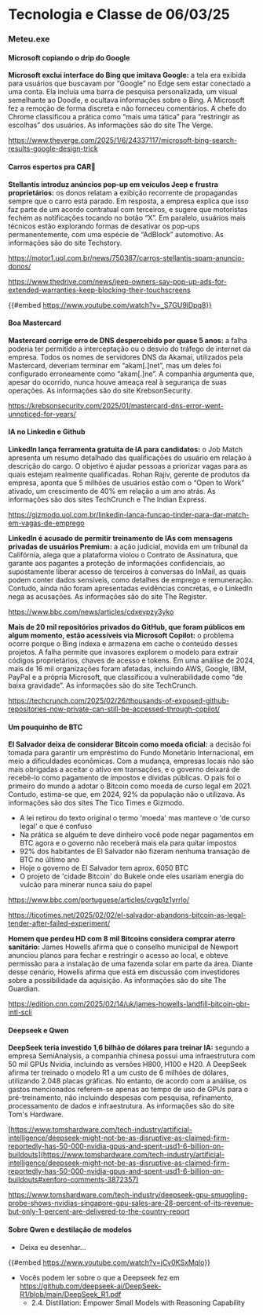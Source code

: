 # Tecnologia e Classe de 06/03/25

### Meteu.exe

#### Microsoft copiando o drip do Google

**Microsoft exclui interface do Bing que imitava Google:** a tela era exibida para usuários que buscavam por “Google” no Edge sem estar conectado a uma conta. Ela incluía uma barra de pesquisa personalizada, um visual semelhante ao Doodle, e ocultava informações sobre o Bing. A Microsoft fez a remoção de forma discreta e não forneceu comentários. A chefe do Chrome classificou a prática como “mais uma tática” para “restringir as escolhas” dos usuários. As informações são do site The Verge.

<https://www.theverge.com/2025/1/6/24337117/microsoft-bing-search-results-google-design-trick>

#### Carros espertos pra CAR🧄

**Stellantis introduz anúncios pop-up em veículos Jeep e frustra proprietários:** os donos relatam a exibição recorrente de propagandas sempre que o carro está parado. Em resposta, a empresa explica que isso faz parte de um acordo contratual com terceiros, e sugere que motoristas fechem as notificações tocando no botão “X”. Em paralelo, usuários mais técnicos estão explorando formas de desativar os pop-ups permanentemente, com uma espécie de “AdBlock” automotivo. As informações são do site Techstory.

<https://motor1.uol.com.br/news/750387/carros-stellantis-spam-anuncio-donos/>

<https://www.thedrive.com/news/jeep-owners-say-pop-up-ads-for-extended-warranties-keep-blocking-their-touchscreens>

{{#embed https://www.youtube.com/watch?v=_S7GU9lDpq8}}

#### Boa Mastercard

**Mastercard corrige erro de DNS despercebido por quase 5 anos:** a falha poderia ter permitido a interceptação ou o desvio do tráfego de internet da empresa. Todos os nomes de servidores DNS da Akamai, utilizados pela Mastercard, deveriam terminar em “akam[.]net”, mas um deles foi configurado erroneamente como “akam[.]ne”. A companhia argumenta que, apesar do ocorrido, nunca houve ameaça real à segurança de suas operações. As informações são do site KrebsonSecurity.

<https://krebsonsecurity.com/2025/01/mastercard-dns-error-went-unnoticed-for-years/>

#### IA no Linkedin e Github

**LinkedIn lança ferramenta gratuita de IA para candidatos:** o Job Match apresenta um resumo detalhado das qualificações do usuário em relação à descrição do cargo. O objetivo é ajudar pessoas a priorizar vagas para as quais estejam realmente qualificadas. Rohan Rajiv, gerente de produtos da empresa, aponta que 5 milhões de usuários estão com o “Open to Work” ativado, um crescimento de 40% em relação a um ano atrás. As informações são dos sites TechCrunch e The Indian Express.

<https://gizmodo.uol.com.br/linkedin-lanca-funcao-tinder-para-dar-match-em-vagas-de-emprego>

**LinkedIn é acusado de permitir treinamento de IAs com mensagens privadas de usuários Premium:** a ação judicial, movida em um tribunal da Califórnia, alega que a plataforma violou o Contrato de Assinatura, que garante aos pagantes a proteção de informações confidenciais, ao supostamente liberar acesso de terceiros à conversas do InMail, as quais podem conter dados sensíveis, como detalhes de emprego e remuneração. Contudo, ainda não foram apresentadas evidências concretas, e o LinkedIn nega as acusações. As informações são do site The Register.

<https://www.bbc.com/news/articles/cdxevpzy3yko>

**Mais de 20 mil repositórios privados do GitHub, que foram públicos em algum momento, estão acessíveis via Microsoft Copilot:**  o problema ocorre porque o Bing indexa e armazena em cache o conteúdo  desses projetos. A falha permite que invasores explorem o modelo para  extrair códigos proprietários, chaves de acesso e tokens. Em uma análise  de 2024, mais de 16 mil organizações foram afetadas, incluindo AWS,  Google, IBM, PayPal e a própria Microsoft, que classificou a  vulnerabilidade como “de baixa gravidade”. As informações são do site  TechCrunch.

<https://techcrunch.com/2025/02/26/thousands-of-exposed-github-repositories-now-private-can-still-be-accessed-through-copilot/>

#### Um pouquinho de BTC

**El Salvador deixa de considerar Bitcoin como moeda oficial:** a decisão foi tomada para garantir um empréstimo do Fundo Monetário Internacional, em meio a dificuldades econômicas. Com a mudança, empresas locais não são mais obrigadas a aceitar o ativo em transações, e o governo deixará de recebê-lo como pagamento de impostos e dívidas públicas. O país foi o primeiro do mundo a adotar o Bitcoin como moeda de curso legal em 2021. Contudo, estima-se que, em 2024, 92% da população não o utilizava. As informações são dos sites The Tico Times e Gizmodo.

- A lei retirou do texto original o termo 'moeda' mas manteve o 'de curso legal' o que é confuso
- Na prática se alguém te deve dinheiro você pode negar pagamentos em BTC agora e o governo não receberá mais ela para quitar impostos
- 92% dos habitantes de El Salvador não fizeram nenhuma transação de BTC no último ano
- Hoje o governo de El Salvador tem aprox. 6050 BTC
- O projeto de 'cidade Bitcoin' do Bukele onde eles usariam energia do vulcão para minerar nunca saiu do papel

<https://www.bbc.com/portuguese/articles/cvgp1z1yrrlo/>

<https://ticotimes.net/2025/02/02/el-salvador-abandons-bitcoin-as-legal-tender-after-failed-experiment/>

**Homem que perdeu HD com 8 mil Bitcoins considera comprar aterro sanitário:** James Howells afirma que o conselho municipal de Newport anunciou planos para fechar e restringir o acesso ao local, e obteve permissão para a instalação de uma fazenda solar em parte da área. Diante desse cenário, Howells afirma que está em discussão com investidores sobre a possibilidade da aquisição. As informações são do site The Guardian.

<https://edition.cnn.com/2025/02/14/uk/james-howells-landfill-bitcoin-gbr-intl-scli>

#### Deepseek e Qwen

**DeepSeek teria investido 1,6 bilhão de dólares para treinar IA:** segundo a empresa SemiAnalysis, a companhia chinesa possui uma infraestrutura com 50 mil GPUs Nvidia, incluindo as versões H800, H100 e H20. A DeepSeek afirma ter treinado o modelo R1 a um custo de 6 milhões de dólares, utilizando 2.048 placas gráficas. No entanto, de acordo com a análise, os gastos mencionados referem-se apenas ao tempo de uso de GPUs para o pré-treinamento, não incluindo despesas com pesquisa, refinamento, processamento de dados e infraestrutura. As informações são do site Tom's Hardware.

[https://www.tomshardware.com/tech-industry/artificial-intelligence/deepseek-might-not-be-as-disruptive-as-claimed-firm-reportedly-has-50-000-nvidia-gpus-and-spent-usd1-6-billion-on-buildouts](https://www.tomshardware.com/tech-industry/artificial-intelligence/deepseek-might-not-be-as-disruptive-as-claimed-firm-reportedly-has-50-000-nvidia-gpus-and-spent-usd1-6-billion-on-buildouts#xenforo-comments-3872357)

<https://www.tomshardware.com/tech-industry/deepseek-gpu-smuggling-probe-shows-nvidias-singapore-gpu-sales-are-28-percent-of-its-revenue-but-only-1-percent-are-delivered-to-the-country-report>

#### Sobre Qwen e destilação de modelos

- Deixa eu desenhar...

{{#embed https://www.youtube.com/watch?v=jCv0KSxMqlo}}

- Vocês podem ler sobre o que a Deepseek fez em <https://github.com/deepseek-ai/DeepSeek-R1/blob/main/DeepSeek_R1.pdf>
  - 2\.4. Distillation: Empower Small Models with Reasoning Capability
